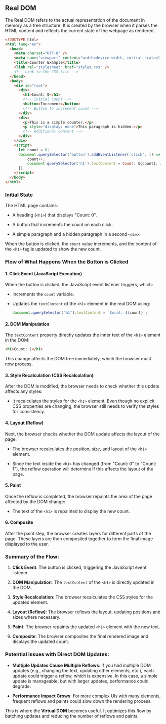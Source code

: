 ## Real DOM

The Real DOM refers to the actual representation of the document in memory as a tree structure. It is created by the browser when it parses the HTML content and reflects the current state of the webpage as rendered.

```html
<!DOCTYPE html>
<html lang="en">
  <head>
    <meta charset="UTF-8" />
    <meta name="viewport" content="width=device-width, initial-scale=1.0" />
    <title>Counter Example</title>
    <link rel="stylesheet" href="styles.css" />
    <!-- Link to the CSS file -->
  </head>
  <body>
    <div id="root">
      <div>
        <h1>Count: 0</h1>
        <!-- Initial count -->
        <button>Increment</button>
        <!-- Button to increment count -->
      </div>
      <div>
        <p>This is a simple counter.</p>
        <p style="display: none">This paragraph is hidden.</p>
        <!-- Additional content -->
      </div>
    </div>
    <script>
      let count = 0;
      document.querySelector('button').addEventListener('click', () => {
          count++;
          document.querySelector('h1').textContent = Count: ${count}; // Update the Real DOM directly
      });
    </script>
  </body>
</html>
```

### Initial State

The HTML page contains:

- A heading (`<h1>`) that displays "Count: 0".

- A button that increments the count on each click.

- A simple paragraph and a hidden paragraph in a second `<div>`.

When the button is clicked, the `count` value increments, and the content of the `<h1>` tag is updated to show the new count.

### Flow of What Happens When the Button is Clicked

#### 1. **Click Event (JavaScript Execution)**

When the button is clicked, the JavaScript event listener triggers, which:

- Increments the `count` variable.

- Updates the `textContent` of the `<h1>` element in the real DOM using:

  ```javascript
  document.querySelector("h1").textContent = `Count: ${count}`;
  ```

#### 2. **DOM Manipulation**

The `textContent` property directly updates the inner text of the `<h1>` element in the DOM:

```html
<h1>Count: 1</h1>
```

This change affects the DOM tree immediately, which the browser must now process.

#### 3. **Style Recalculation (CSS Recalculation)**

After the DOM is modified, the browser needs to check whether this update affects any styles:

- It recalculates the styles for the `<h1>` element. Even though no explicit CSS properties are changing, the browser still needs to verify the styles for consistency.

#### 4. **Layout (Reflow)**

Next, the browser checks whether the DOM update affects the layout of the page:

- The browser recalculates the position, size, and layout of the `<h1>` element.

- Since the text inside the `<h1>` has changed (from "Count: 0" to "Count: 1"), the reflow operation will determine if this affects the layout of the page.

#### 5. **Paint**

Once the reflow is completed, the browser repaints the area of the page affected by the DOM change:

- The text of the `<h1>` is repainted to display the new count.

#### 6. **Composite**

After the paint step, the browser creates layers for different parts of the page. These layers are then composited together to form the final image displayed to the user.

### Summary of the Flow:

1. **Click Event**: The button is clicked, triggering the JavaScript event listener.

2. **DOM Manipulation**: The `textContent` of the `<h1>` is directly updated in the DOM.

3. **Style Recalculation**: The browser recalculates the CSS styles for the updated element.

4. **Layout (Reflow)**: The browser reflows the layout, updating positions and sizes where necessary.

5. **Paint**: The browser repaints the updated `<h1>` element with the new text.

6. **Composite**: The browser composites the final rendered image and displays the updated count.

### Potential Issues with Direct DOM Updates:

- **Multiple Updates Cause Multiple Reflows**: If you had multiple DOM updates (e.g., changing the text, updating other elements, etc.), each update could trigger a reflow, which is expensive. In this case, a simple update is manageable, but with larger updates, performance could degrade.

- **Performance Impact Grows**: For more complex UIs with many elements, frequent reflows and paints could slow down the rendering process.

This is where the **Virtual DOM** becomes useful. It optimizes this flow by batching updates and reducing the number of reflows and paints.
